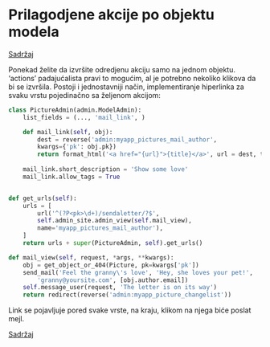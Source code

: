 
# Prilagodjene akcije po objektu modela

[Sadržaj](00_sadrzaj.md)

Ponekad želite da izvršite odredjenu akciju samo na jednom objektu. ‘actions’ padajućalista pravi to mogućim, al je potrebno nekoliko klikova da bi se izvršila. Postoji i jednostavniji način, implementiranje hiperlinka za svaku vrstu pojedinačno sa željenom akcijom:

```py
class PictureAdmin(admin.ModelAdmin):
    list_fields = (..., 'mail_link', )

    def mail_link(self, obj):
        dest = reverse('admin:myapp_pictures_mail_author',
        kwargs={'pk': obj.pk})
        return format_html('<a href="{url}">{title}</a>', url = dest, title='send mail')
    
    mail_link.short_description = 'Show some love'
    mail_link.allow_tags = True


def get_urls(self):
    urls = [
        url('^(?P<pk>\d+)/sendaletter/?$',
        self.admin_site.admin_view(self.mail_view),
        name='myapp_pictures_mail_author'),
    ]
    return urls + super(PictureAdmin, self).get_urls()

def mail_view(self, request, *args, **kwargs):
    obj = get_object_or_404(Picture, pk=kwargs['pk'])
    send_mail('Feel the granny\'s love', 'Hey, she loves your pet!',
        'granny@yoursite.com', [obj.author.email])
    self.message_user(request, 'The letter is on its way')
    return redirect(reverse('admin:myapp_picture_changelist'))
```

Link se pojavljuje pored svake vrste, na kraju, klikom na njega biće poslat mejl.

[Sadržaj](00_sadrzaj.md)

